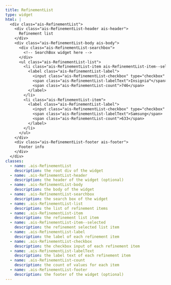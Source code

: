 ```yaml
---
title: RefinementList
type: widget
html: |
  <div class="ais-RefinementList">
    <div class="ais-RefinementList-header ais-header">
      Refinement list
    </div>
    <div class="ais-RefinementList-body ais-body">
      <div class="ais-RefinementList-searchbox">
        <!-- SearchBox widget here -->
      </div>
      <ul class="ais-RefinementList-list">
        <li class="ais-RefinementList-item ais-RefinementList-item--selected">
          <label class="ais-RefinementList-label">
            <input class="ais-RefinementList-checkbox" type="checkbox" value="Insignia™" checked="" />
            <span class="ais-RefinementList-labelText">Insignia™</span>
            <span class="ais-RefinementList-count">746</span>
          </label>
        </li>
        <li class="ais-RefinementList-item">
          <label class="ais-RefinementList-label">
            <input class="ais-RefinementList-checkbox" type="checkbox" value="Samsung">
            <span class="ais-RefinementList-labelText">Samsung</span>
            <span class="ais-RefinementList-count">633</span>
          </label>
        </li>
      </ul>
    </div>
    <div class="ais-RefinementList-footer ais-footer">
      Footer info
    </div>
  </div>
classes:
  - name: .ais-RefinementList
    description: the root div of the widget
  - name: .ais-RefinementList-header
    description: the header of the widget (optional)
  - name: .ais-RefinementList-body
    description: the body of the widget
  - name: .ais-RefinementList-searchbox
    description: the search box of the widget
  - name: .ais-RefinementList-list
    description: the list of refinement items
  - name: .ais-RefinementList-item
    description: the refinement list item
  - name: .ais-RefinementList-item--selected
    description: the refinement selected list item
  - name: .ais-RefinementList-label
    description: the label of each refinement item
  - name: .ais-RefinementList-checkbox
    description: the checkbox input of each refinement item
  - name: .ais-RefinementList-labelText
    description: the label text of each refinement item
  - name: .ais-RefinementList-count
    description: the count of values for each item
  - name: .ais-RefinementList-footer
    description: the footer of the widget (optional)
---
```

